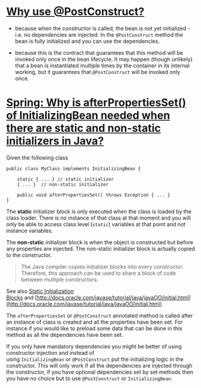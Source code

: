 # [Why use @PostConstruct?](https://stackoverflow.com/questions/3406555/why-use-postconstruct)

*   because when the constructor is called, the bean is not yet initialized - i.e. no dependencies are injected. In the `@PostConstruct` method the bean is fully initialized and you can use the dependencies.

*   because this is the contract that guarantees that this method will be invoked only once in the bean lifecycle. It may happen (though unlikely) that a bean is instantiated multiple times by the container in its internal working, but it guarantees that `@PostConstruct` will be invoked only once.


# [Spring: Why is afterPropertiesSet() of InitializingBean needed when there are static and non-static initializers in Java?](https://stackoverflow.com/questions/30726189/spring-why-is-afterpropertiesset-of-initializingbean-needed-when-there-are-st)

Given the following class

```
public class MyClass implements InitializingBean {

    static { ... } // static initializer
    { ... }  // non-static initializer

    public void afterPropertiesSet() throws Exception { ... }
}
```

The **static** initializer block is only executed when the class is loaded by the class loader. There is no instance of that class at that moment and you will only be able to access class level (`static`) variables at that point and not instance variables.

The **non-static** initializer block is when the object is constructed but before any properties are injected. The non-static initializer block is actually copied to the constructor.

> The Java compiler copies initializer blocks into every constructor. Therefore, this approach can be used to share a block of code between multiple constructors.

See also [Static Initialization Blocks](https://stackoverflow.com/questions/2420389/static-initialization-blocks) and [http://docs.oracle.com/javase/tutorial/java/javaOO/initial.html](http://docs.oracle.com/javase/tutorial/java/javaOO/initial.html)

The `afterPropertiesSet` or `@PostConstruct` annotated method is called after an instance of class is created and all the properties have been set. For instance if you would like to preload some data that can be done in this method as all the dependencies have been set.

If you only have mandatory dependencies you might be better of using constructor injection and instead of using `InitializingBean` or `@PostConstruct` put the initializing logic in the constructor. This will only work if all the dependencies are injected through the constructor, if you have optional dependencies set by set methods then you have no choice but to use `@PostConstruct` or `InitializingBean`.

